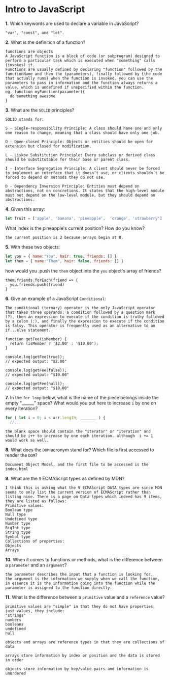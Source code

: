 # Intro to JavaScript

**1.** Which keywords are used to declare a variable in JavaScript?
<!-- enter you answer in the space below -->
```
"var", "const", and "let".
```
**2.** What is the definition of a function?
<!-- enter you answer in the space below -->
```
functions are objects
A JavaScript function is a block of code (or subprogram) designed to perform a particular task which is executed when "something" calls (invokes) it.
Functions are usually defined by declaring "function" followed by the functionName and then the (parameters), finally followed by {the code that actually runs} when the function is invoked. you can use the parameters to pass in information and the function always returns a value, which is undefined if unspecified within the function.
eg. function myFunction(parameter){
  do something awesome
}
```
**3.** What are the `SOLID` principles?
<!-- enter you answer in the space below -->
```
SOLID stands for:

S - Single-responsibility Principle: A class should have one and only one reason to change, meaning that a class should have only one job.

O - Open-closed Principle: Objects or entities should be open for extension but closed for modification.

L - Liskov Substitution Principle: Every subclass or derived class should be substitutable for their base or parent class.

I - Interface Segregation Principle: A client should never be forced to implement an interface that it doesn’t use, or clients shouldn’t be forced to depend on methods they do not use.

D - Dependency Inversion Principle: Entities must depend on abstractions, not on concretions. It states that the high-level module must not depend on the low-level module, but they should depend on abstractions.
```
**4.** Given this array: 
```js
let fruit = ['apple', 'banana', 'pineapple',  'orange', 'strawberry']
``` 
What index is the pineapple's current position? How do you know?
<!-- enter you answer in the space below -->
```
the current position is 2 because arrays begin at 0.
```
**5.** With these two objects: 
```js
let you = { name:"You", hair: true, friends: [] }
let them = { name:"Them", hair: false, friends: [] }
```
how would you .push the `them` object into the `you` object's array of friends?
<!-- enter you answer in the space below -->
```
them.friends.forEach(friend => {
  you.friends.push(friend)
}

```

**6.** Give an example of a JavaScript `Conditional`:
<!-- enter you answer in the space below -->
```
The conditional (ternary) operator is the only JavaScript operator that takes three operands: a condition followed by a question mark (?), then an expression to execute if the condition is truthy followed by a colon (:), and finally the expression to execute if the condition is falsy. This operator is frequently used as an alternative to an if...else statement.

function getFee(isMember) {
  return (isMember ? '$2.00' : '$10.00');
}

console.log(getFee(true));
// expected output: "$2.00"

console.log(getFee(false));
// expected output: "$10.00"

console.log(getFee(null));
// expected output: "$10.00"
```
**7.** In the `for loop` below, what is the name of the piece belongs inside the empty "______" space? What would you put here to increase `i` by one on every iteration?
```js
for ( let i = 0; i < arr.length; _______ ) {
  //...
```
<!-- enter you answer in the space below -->
```
the blank space should contain the "iterator" or "iteration" and should be i++ to increase by one each iteration. although  i += 1 would work as well.
```
**8.** What does the `DOM` acronym stand for? Which file is first accessed to render the `DOM`?
<!-- enter you answer in the space below -->
```
Document Object Model, and the first file to be accessed is the index.html
```

**9.** What are the `9` ECMAScript types as defined by MDN?
<!-- enter you answer in the space below -->
```
I think this is asking what the 9 ECMAScript DATA types are since MDN seems to only list the current version of ECMAScript rather than listing nine. There is a page on Data types which indeed has 9 items, they are listed as follows:
Primitive values:
Boolean type
Null type
Undefined type
Number type
BigInt type
String type
Symbol type
Collections of properties:
Objects
Arrays
```
**10.** When it comes to functions or methods, what is the difference between a `parameter` and an `argument`?
<!-- enter you answer in the space below -->
```
the parameter describes the input that a function is looking for.
the argument is the information we supply when we call the function, in essence it is the information going into the function while the parameter is assigned to the function directly.
```
**11.** What is the difference between a `primitive` value and a `reference` value?
<!-- enter you answer in the space below -->
```
primitive values are "simple" in that they do not have properties, just values, they include:
"strings"
numbers
booleans
undefined
null

objects and arrays are reference types in that they are collections of data

arrays store information by index or position and the data is stored in order

objects store information by key/value pairs and information is unordered
```